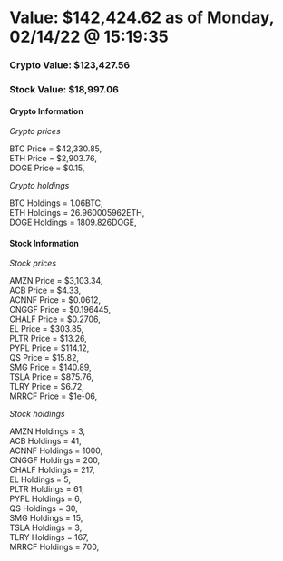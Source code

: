 # Value: $142,424.62 as of Monday, 02/14/22 @ 15:19:35 

### Crypto Value: $123,427.56

### Stock Value: $18,997.06

#### Crypto Information 
*Crypto prices* 

BTC Price = $42,330.85,  
ETH Price = $2,903.76,  
DOGE Price = $0.15,  


*Crypto holdings* 

BTC Holdings = 1.06BTC,  
ETH Holdings = 26.960005962ETH,  
DOGE Holdings = 1809.826DOGE,  


#### Stock Information 

*Stock prices* 

AMZN Price = $3,103.34,  
ACB Price = $4.33,  
ACNNF Price = $0.0612,  
CNGGF Price = $0.196445,  
CHALF Price = $0.2706,  
EL Price = $303.85,  
PLTR Price = $13.26,  
PYPL Price = $114.12,  
QS Price = $15.82,  
SMG Price = $140.89,  
TSLA Price = $875.76,  
TLRY Price = $6.72,  
MRRCF Price = $1e-06,  


*Stock holdings* 

AMZN Holdings = 3,  
ACB Holdings = 41,  
ACNNF Holdings = 1000,  
CNGGF Holdings = 200,  
CHALF Holdings = 217,  
EL Holdings = 5,  
PLTR Holdings = 61,  
PYPL Holdings = 6,  
QS Holdings = 30,  
SMG Holdings = 15,  
TSLA Holdings = 3,  
TLRY Holdings = 167,  
MRRCF Holdings = 700,  


